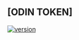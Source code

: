 ## [ODIN TOKEN]
[![version][version-badge]][CHANGELOG]



[CHANGELOG]: ./CHANGELOG.md
[version-badge]: https://img.shields.io/badge/version-6.8.19.65-blue.svg
